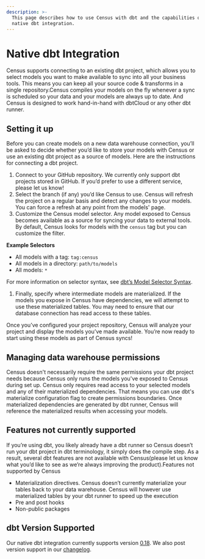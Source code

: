 ```yaml
---
description: >-
  This page describes how to use Census with dbt and the capabilities of our
  native dbt integration.
---
```


# Native dbt Integration

Census supports connecting to an existing dbt project, which allows you to select models you want to make available to sync into all your business tools. This means you can keep all your source code & transforms in a single repository.Census compiles your models on the fly whenever a sync is scheduled so your data and your models are always up to date. And Census is designed to work hand-in-hand with dbtCloud or any other dbt runner.

## Setting it up

Before you can create models on a new data warehouse connection, you’ll be asked to decide whether you’d like to store your models with Census or use an existing dbt project as a source of models. Here are the instructions for connecting a dbt project.

1. Connect to your GitHub repository. We currently only support dbt projects stored in GitHub. If you’d prefer to use a different service, please let us know!
2. Select the branch \(if any\) you’d like Census to use. Census will refresh the project on a regular basis and detect any changes to your models. You can force a refresh at any point from the models' page.
3. Customize the Census model selector. Any model exposed to Census becomes available as a source for syncing your data to external tools. By default, Census looks for models with the `census` tag but you can customize the filter.

**Example Selectors**

* All models with a tag: `tag:census`
* All models in a directory: `path/to/models`
* All models: `*`

For more information on selector syntax, see [dbt’s Model Selector Syntax](https://docs.getdbt.com/reference/model-selection-syntax/).

1. Finally, specify where intermediate models are materialized. If the models you expose in Census have dependencies, we will attempt to use these materialized tables. You may need to ensure that our database connection has read access to these tables.

Once you’ve configured your project repository, Census will analyze your project and display the models you’ve made available. You’re now ready to start using these models as part of Census syncs!

## Managing data warehouse permissions

Census doesn't necessarily require the same permissions your dbt project needs because Census only runs the models you've exposed to Census during set up. Census only requires read access to your selected models and any of their materialized dependencies. That means you can use dbt's materialize configuration flag to create permissions boundaries. Once materialized dependencies are generated by dbt runner, Census will reference the materialized results when accessing your models.

## Features not currently supported

If you’re using dbt, you likely already have a dbt runner so Census doesn’t run your dbt project in dbt terminology, it simply does the compile step. As a result, several dbt features are not available with Census\(please let us know what you’d like to see as we’re always improving the product\).Features not supported by Census

* Materialization directives. Census doesn’t currently materialize your tables back to your data warehouse. Census will however use materialized tables by your dbt runner to speed up the execution
* Pre and post hooks
* Non-public packages

## dbt Version Supported

Our native dbt integration currently supports version [0.18](https://github.com/fishtown-analytics/dbt/releases/tag/v0.18.0). We also post version support in our [changelog](https://whatsnew.getcensus.com/).

